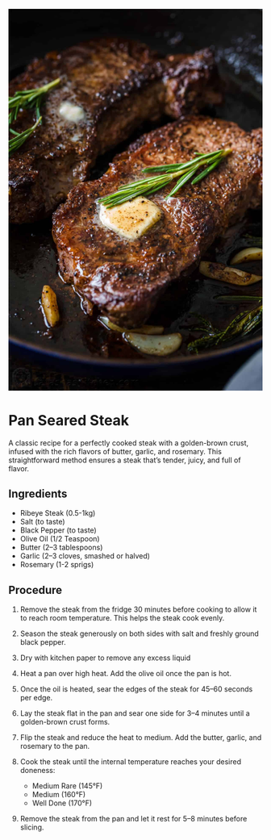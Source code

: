 ![The image of a well cooked steak](image/Steak.jpg)

# Pan Seared Steak

A classic recipe for a perfectly cooked steak with a golden-brown crust, infused with the rich flavors of butter, garlic, and rosemary. This straightforward method ensures a steak that’s tender, juicy, and full of flavor.

## Ingredients
- Ribeye Steak (0.5-1kg)
- Salt (to taste) 
- Black Pepper (to taste) 
- Olive Oil (1/2 Teaspoon)
- Butter (2–3 tablespoons)
- Garlic (2–3 cloves, smashed or halved) 
- Rosemary (1-2 sprigs)

## Procedure
1. Remove the steak from the fridge 30 minutes before cooking to allow it to reach room temperature. This helps the steak cook evenly.
2. Season the steak generously on both sides with salt and freshly ground black pepper.
3. Dry with kitchen paper to remove any excess liquid
4. Heat a pan over high heat. Add the olive oil once the pan is hot.
5. Once the oil is heated,  sear the edges of the steak for 45–60 seconds per edge.
6. Lay the steak flat in the pan and sear one side for 3–4 minutes until a golden-brown crust forms.
7. Flip the steak and reduce the heat to medium. Add the butter, garlic, and rosemary to the pan.
8. Cook the steak until the internal temperature reaches your desired doneness:
    - Medium Rare (145°F)
    - Medium (160°F)
    - Well Done (170°F)

9. Remove the steak from the pan and let it rest for 5–8 minutes before slicing.




